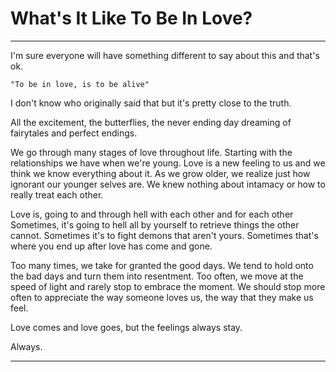 # What's It Like To Be In Love?

---

I'm sure everyone will have something different to say about this and that's ok.

	"To be in love, is to be alive"

I don't know who originally said that but it's pretty close to the truth.

All the excitement, the butterflies, the never ending day dreaming of fairytales and perfect endings.

We go through many stages of love throughout life. Starting with the relationships we have when we're young. Love is a new feeling to us and we think we know everything about it. As we grow older, we realize just how ignorant our younger selves are. We knew nothing about intamacy or how to really treat each other.

Love is, going to and through hell with each other and for each other  
Sometimes, it's going to hell all by yourself to retrieve things the other cannot. Sometimes it's to fight demons that aren't yours. Sometimes that's where you end up after love has come and gone.

Too many times, we take for granted the good days. We tend to hold onto the bad days and turn them into resentment. Too often, we move at the speed of light and rarely stop to embrace the moment. We should stop more often to appreciate the way someone loves us, the way that they make us feel.

Love comes and love goes, but the feelings always stay.

Always.

---
